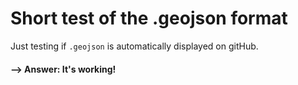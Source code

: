 # Short test of the .geojson format

Just testing if `.geojson` is automatically displayed on gitHub.

#### --> Answer: It's working!

